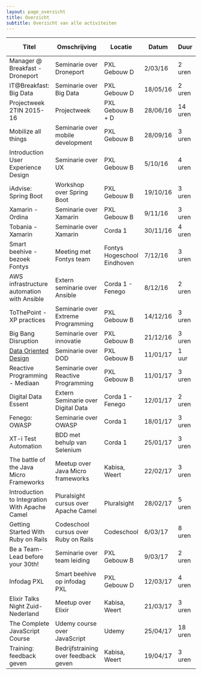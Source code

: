 ```yaml
---
layout: page_overzicht
title: Overzicht
subtitle: Overzicht van alle activiteiten
---
```

| Titel                                                     | Omschrijving                         | Locatie                     | Datum    | Duur    | Zelf aangebracht |
|-----------------------------------------------------------|--------------------------------------|-----------------------------|----------|---------|------------------|
| Manager @ Breakfast - Droneport                           | Seminarie over Droneport             | PXL Gebouw D                | 2/03/16  | 2 uren  | Nee              |
| IT@Breakfast: Big Data                                    | Seminarie over Big Data              | PXL Gebouw D                | 18/05/16 | 2 uren  | Nee              |
| Projectweek 2TIN 2015-16                                  | Projectweek                          | PXL Gebouw B + D            | 28/06/16 | 14 uren | Nee              |
| Mobilize all things                                       | Seminarie over mobile development    | PXL Gebouw B                | 28/09/16 | 3 uren  | Nee              |
| Introduction User Experience Design                       | Seminarie over UX                    | PXL Gebouw B                | 5/10/16  | 4 uren  | Nee              |
| iAdvise: Spring Boot                                      | Workshop over Spring Boot            | PXL Gebouw B                | 19/10/16 | 3 uren  | Nee              |
| Xamarin - Ordina                                          | Seminarie over Xamarin               | PXL Gebouw B                | 9/11/16  | 3 uren  | Nee              |
| Tobania - Xamarin                                         | Seminarie over Xamarin               | Corda 1                     | 30/11/16 | 4 uren  | Nee              |
| Smart beehive - bezoek Fontys                             | Meeting met Fontys team              | Fontys Hogeschool Eindhoven | 7/12/16  | 3 uren  | Nee              |
| AWS infrastructure automation with Ansible                | Extern seminarie over Ansible        | Corda 1 - Fenego            | 8/12/16  | 2 uren  | Nee              |
| ToThePoint - XP practices                                 | Seminarie over Extreme Programming   | PXL Gebouw B                | 14/12/16 | 3 uren  | Nee              |
| Big Bang Disruption                                       | Seminarie over innovatie             | PXL Gebouw B                | 21/12/16 | 3 uren  | Nee              |
| [Data Oriented Design](/2017-01-10-data-oriented-design) | Seminarie over DOD                   | PXL Gebouw B                | 11/01/17 | 1 uur   | Nee              |
| Reactive Programming - Mediaan                            | Seminarie over Reactive Programming  | PXL Gebouw B                | 11/01/17 | 3 uren  | Nee              |
| Digital Data Essent                                       | Extern Seminarie over Digital Data   | Corda 1 - Fenego            | 12/01/17 | 2 uren  | Nee              |
| Fenego: OWASP                                             | Seminarie over OWASP                 | Corda 1                     | 18/01/17 | 3 uren  | Nee              |
| XT-i Test Automation                                      | BDD met behulp van Selenium          | Corda 1                     | 25/01/17 | 3 uren  | Nee              |
| The battle of the Java Micro Frameworks                   | Meetup over Java Micro frameworks    | Kabisa, Weert               | 22/02/17 | 3 uren  | Ja               |
| Introduction to Integration With Apache Camel             | Pluralsight cursus over Apache Camel | Pluralsight                 | 28/02/17 | 5 uren  | Ja               |
| Getting Started With Ruby on Rails                        | Codeschool cursus over Ruby on Rails | Codeschool                  | 6/03/17  | 8 uren  | Ja               |
| Be a Team-Lead before your 30th!                          | Seminarie over team leiding          | PXL Gebouw B                | 9/03/17  | 2 uren  | Nee              |
| Infodag PXL                                               | Smart beehive op infodag PXL         | PXL Gebouw D                | 12/03/17 | 4 uren  | Ja               |
| Elixir Talks Night Zuid-Nederland                         | Meetup over Elixir                   | Kabisa, Weert               | 21/03/17 | 3 uren  | Ja               |
| The Complete JavaScript Course                            | Udemy course over JavaScript         | Udemy                       | 25/04/17 | 18 uren | Ja               |
| Training: feedback geven                                  | Bedrijfstraining over feedback geven | Kabisa, Weert               | 19/04/17 | 3 uren  | Ja               |
